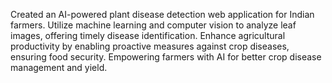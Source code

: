Created an AI-powered plant disease detection web application for Indian farmers. Utilize machine learning and computer vision to analyze leaf images, offering timely disease identification. Enhance agricultural productivity by enabling proactive measures against crop diseases, ensuring food security.
Empowering farmers with AI for better crop disease management and yield.

